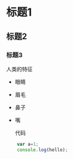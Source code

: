 # 标题1
## 标题2
### 标题3
人类的特征<br>
* 眼睛
* 眉毛
* 鼻子
* 嘴
  

  代码
```javascript
    var a=1;
    console.log(hello);

